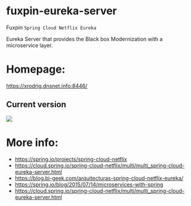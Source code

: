 # fuxpin-eureka-server

Fuxpin ``Spring Cloud Netflix Eureka``

Eureka Server that provides the Black box Modernization with a microservice layer.

# Homepage:

https://xrodrig.dnsnet.info:8446/

## Current version
![](https://img.shields.io/badge/fuxpin%20legacy%20ventas%20rol%20microservice-0.0.1-blue)

# More info:
* https://spring.io/projects/spring-cloud-netflix
* https://cloud.spring.io/spring-cloud-netflix/multi/multi_spring-cloud-eureka-server.html
* https://blog.bi-geek.com/arquitecturas-spring-cloud-netflix-eureka/
* https://spring.io/blog/2015/07/14/microservices-with-spring
* https://cloud.spring.io/spring-cloud-netflix/multi/multi_spring-cloud-eureka-server.html

